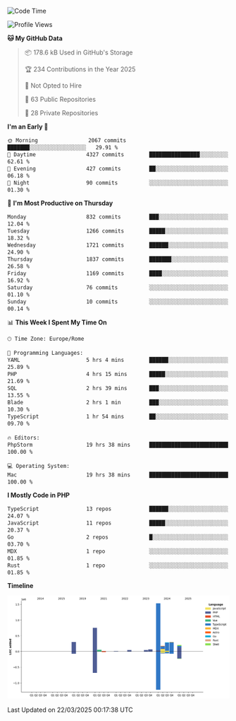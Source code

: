 <!--START_SECTION:waka-->
![Code Time](http://img.shields.io/badge/Code%20Time-5%2C818%20hrs%2032%20mins-blue)

![Profile Views](http://img.shields.io/badge/Profile%20Views-0-blue)

**🐱 My GitHub Data** 

> 📦 178.6 kB Used in GitHub's Storage 
 > 
> 🏆 234 Contributions in the Year 2025
 > 
> 🚫 Not Opted to Hire
 > 
> 📜 63 Public Repositories 
 > 
> 🔑 28 Private Repositories 
 > 
**I'm an Early 🐤** 

```text
🌞 Morning                2067 commits        ███████░░░░░░░░░░░░░░░░░░   29.91 % 
🌆 Daytime                4327 commits        ████████████████░░░░░░░░░   62.61 % 
🌃 Evening                427 commits         ██░░░░░░░░░░░░░░░░░░░░░░░   06.18 % 
🌙 Night                  90 commits          ░░░░░░░░░░░░░░░░░░░░░░░░░   01.30 % 
```
📅 **I'm Most Productive on Thursday** 

```text
Monday                   832 commits         ███░░░░░░░░░░░░░░░░░░░░░░   12.04 % 
Tuesday                  1266 commits        █████░░░░░░░░░░░░░░░░░░░░   18.32 % 
Wednesday                1721 commits        ██████░░░░░░░░░░░░░░░░░░░   24.90 % 
Thursday                 1837 commits        ███████░░░░░░░░░░░░░░░░░░   26.58 % 
Friday                   1169 commits        ████░░░░░░░░░░░░░░░░░░░░░   16.92 % 
Saturday                 76 commits          ░░░░░░░░░░░░░░░░░░░░░░░░░   01.10 % 
Sunday                   10 commits          ░░░░░░░░░░░░░░░░░░░░░░░░░   00.14 % 
```


📊 **This Week I Spent My Time On** 

```text
🕑︎ Time Zone: Europe/Rome

💬 Programming Languages: 
YAML                     5 hrs 4 mins        ██████░░░░░░░░░░░░░░░░░░░   25.89 % 
PHP                      4 hrs 15 mins       █████░░░░░░░░░░░░░░░░░░░░   21.69 % 
SQL                      2 hrs 39 mins       ███░░░░░░░░░░░░░░░░░░░░░░   13.55 % 
Blade                    2 hrs 1 min         ███░░░░░░░░░░░░░░░░░░░░░░   10.30 % 
TypeScript               1 hr 54 mins        ██░░░░░░░░░░░░░░░░░░░░░░░   09.70 % 

🔥 Editors: 
PhpStorm                 19 hrs 38 mins      █████████████████████████   100.00 % 

💻 Operating System: 
Mac                      19 hrs 38 mins      █████████████████████████   100.00 % 
```

**I Mostly Code in PHP** 

```text
TypeScript               13 repos            ██████░░░░░░░░░░░░░░░░░░░   24.07 % 
JavaScript               11 repos            █████░░░░░░░░░░░░░░░░░░░░   20.37 % 
Go                       2 repos             █░░░░░░░░░░░░░░░░░░░░░░░░   03.70 % 
MDX                      1 repo              ░░░░░░░░░░░░░░░░░░░░░░░░░   01.85 % 
Rust                     1 repo              ░░░░░░░░░░░░░░░░░░░░░░░░░   01.85 % 
```



**Timeline**

![Lines of Code chart](https://raw.githubusercontent.com/frnwtr/frnwtr/main/assets/bar_graph.png)


 Last Updated on 22/03/2025 00:17:38 UTC
<!--END_SECTION:waka-->